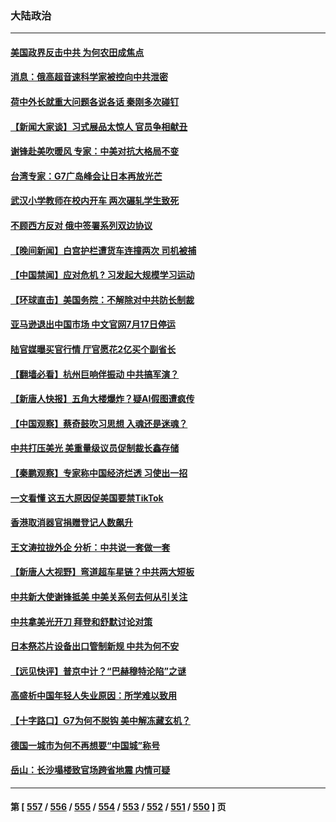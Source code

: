 ### 大陆政治
---
#### [美国政界反击中共 为何农田成焦点](../../pages/ncid277/n14003260.md) 
#### [消息：俄高超音速科学家被控向中共泄密](../../pages/ncid277/n14003122.md) 
#### [荷中外长就重大问题各说各话 秦刚多次碰钉](../../pages/ncid277/n14003248.md) 
#### [【新闻大家谈】习式展品太惊人 官员争相献丑](../../pages/ncid277/n14003168.md) 
#### [谢锋赴美吹暖风 专家：中美对抗大格局不变](../../pages/ncid277/n14003106.md) 
#### [台湾专家：G7广岛峰会让日本再放光芒](../../pages/ncid277/n14003060.md) 
#### [武汉小学教师在校内开车 两次碾轧学生致死](../../pages/ncid277/n14003100.md) 
#### [不顾西方反对 俄中签署系列双边协议](../../pages/ncid277/n14003045.md) 
#### [【晚间新闻】白宫护栏遭货车连撞两次 司机被捕](../../pages/ncid277/n14003064.md) 
#### [【中国禁闻】应对危机 ? 习发起大规模学习运动](../../pages/ncid277/n14002570.md) 
#### [【环球直击】美国务院：不解除对中共防长制裁](../../pages/ncid277/n14002683.md) 
#### [亚马逊退出中国市场 中文官网7月17日停运](../../pages/ncid277/n14003022.md) 
#### [陆官媒曝买官行情 厅官愿花2亿买个副省长](../../pages/ncid277/n14002853.md) 
#### [【翻墙必看】杭州巨响伴振动 中共搞军演？](../../pages/ncid277/n14002869.md) 
#### [【新唐人快报】五角大楼爆炸？疑AI假图遭疯传](../../pages/ncid277/n14002710.md) 
#### [【中国观察】蔡奇鼓吹习思想 入魂还是迷魂？](../../pages/ncid277/n14002587.md) 
#### [中共打压美光 美重量级议员促制裁长鑫存储](../../pages/ncid277/n14002702.md) 
#### [【秦鹏观察】专家称中国经济烂透 习使出一招](../../pages/ncid277/n14002767.md) 
#### [一文看懂 这五大原因促美国要禁TikTok](../../pages/ncid277/n14002629.md) 
#### [香港取消器官捐赠登记人数飙升](../../pages/ncid277/n14002572.md) 
#### [王文涛拉拢外企 分析：中共说一套做一套](../../pages/ncid277/n14002726.md) 
#### [【新唐人大视野】弯道超车星链？中共两大短板](../../pages/ncid277/n14002690.md) 
#### [中共新大使谢锋抵美 中美关系何去何从引关注](../../pages/ncid277/n14002703.md) 
#### [中共拿美光开刀 拜登和舒默讨论对策](../../pages/ncid277/n14002635.md) 
#### [日本祭芯片设备出口管制新规 中共为何不安](../../pages/ncid277/n14002608.md) 
#### [【远见快评】普京中计？“巴赫穆特沦陷”之谜](../../pages/ncid277/n14002567.md) 
#### [高盛析中国年轻人失业原因：所学难以致用](../../pages/ncid277/n14002617.md) 
#### [【十字路口】G7为何不脱钩 美中解冻藏玄机？](../../pages/ncid277/n14002513.md) 
#### [德国一城市为何不再想要“中国城”称号](../../pages/ncid277/n14002451.md) 
#### [岳山：长沙塌楼致官场跨省地震 内情可疑](../../pages/ncid277/n14002193.md) 

---
#### 第 [ [557](./557.md) / [556](./556.md) / [555](./555.md) / [554](./554.md) / [553](./553.md) / [552](./552.md) / [551](./551.md) / [550](./550.md) ] 页
